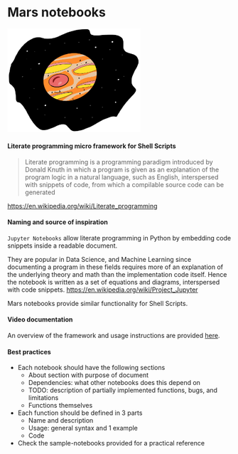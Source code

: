 # Mars notebooks
<img src="logo/mars.png" width="300">

#### Literate programming micro framework for Shell Scripts
>Literate programming is a programming paradigm introduced by Donald Knuth in which a program is given as an explanation of the program logic in a natural language, such as English, interspersed with snippets of code, from which a compilable source code can be generated

https://en.wikipedia.org/wiki/Literate_programming

#### Naming and source of inspiration
`Jupyter Notebooks` allow literate programming in Python by embedding code snippets inside a readable document. 

They are popular in Data Science, and Machine Learning since documenting a program in these fields requires more of an explanation of the underlying theory and math than the implementation code itself. 
Hence the notebook is written as a set of equations and diagrams, interspersed with code snippets.
https://en.wikipedia.org/wiki/Project_Jupyter

Mars notebooks provide similar functionality for Shell Scripts.

#### Video documentation
An overview of the framework and usage instructions are provided [here](https://youtu.be/CxGNWOHBAaI).

#### Best practices
- Each notebook should have the following sections
    + About section with purpose of document
    + Dependencies: what other notebooks does this depend on
    + TODO: description of partially implemented functions, bugs, and limitations
    + Functions themselves
- Each function should be defined in 3 parts
    + Name and description
    + Usage: general syntax and 1 example
    + Code
- Check the sample-notebooks provided for a practical reference
